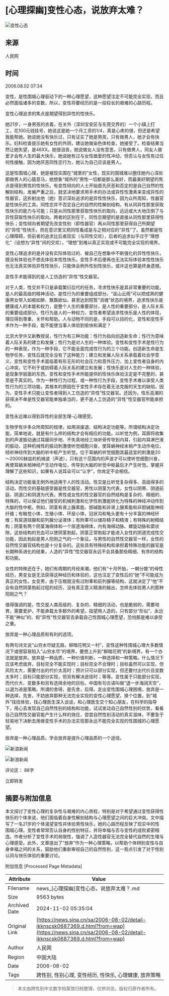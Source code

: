 # [心理探幽]变性心态，说放弃太难？

![变性心态](//tvax1.sinaimg.cn/crop.24.3.657.657.180/002uLDeXly8glmohn698dj60j60j6q3b02.jpg)

## 来源
人民网

## 时间
2006.08.02 07:34

变性，是性围城心理驱动下的一种心理愿望，这种愿望注定不可能完全实现，而且必然面临诸多的变数，所以，变性将要经历的是一段较长的艰难的心路历程。

变性心理追求的焦点是期望得到异性的性快乐。

她21岁，一身男孩的衣着，在关外（深圳宝安区与东莞交界的）一个小镇上打工，花100元钱挂号，她说这是她一个月工资的1/4，真是心疼的很，但还是希望我能帮她。她说她没有快乐过，只有证实了她是男孩，只有做男人，她才会有快乐。妇科检查提示她有女性的外阴，建议她做染色体检查，她接受了。检查结果当然让她失望，是46XX。她很沮丧，她说做女人没有意思，只有做男人，同女人做爱才会有人生的最大快乐，她说她有过与女性做爱的性冲动，但否认与女性有过任何性接触，因为她厌恶同性恋行为，她认为自己应该是男人。

这是性围城心理，她是被现实围在“城里的”女性，现实的围城难以圈住她内心深处那做男人的心猿意马，她想象“城外的”男性一切都是那么美好，而最美好期望的焦点是得到男性的性快乐。有变性倾向的人士开始首先厌恶和否定的是自己自然的性解剖结构，发展严重之后，就坚决地要求用手术的办法或异性性激素来变成异性的性器官，这折射出他（她）意识深处追求的是异性性快乐，因为众所周知，性器官是性快乐的工具。同性恋并不否定自己的自然的性解剖结构，有从同异性那里获取性快乐的能力与可能；只是从同性那里获取性快乐的取向，远远或大大地压倒了与异性获取性快乐的取向。两者的区别在于，同性恋期望的是直接从同性那里获得性快乐；变性倾向者期望先改变性别（即性器官）再从同性那里获得自己所期望的“异性”性快乐，而在意识里又把同性看成是与之相对应的“异性”了。虽然都是性心理障碍，但前者的追求比后者现实（与同性交欢），后者的追求似乎过于“理想化”（设想为“异性”间的交欢），“理想”到难以真正实现或不可能完全实现的境界。

变性心理追求的是并没有实际体验过的、被自己在想象中不断强化的异性性快乐，既没有体验也不想去体验本性性快乐。变性手术后便再也无法实际体验本性性快乐也无法真实体验异性性快乐，只能体会例外性别性快乐，或许这也算是终身遗憾。

变性手术能得到的是人工仿造的“异性”性交器官。

对于人类，性交并不只是承载繁衍后代的任务，寻求性快乐是其非常重要的功能，是人的最高级的精神活动，是性行为的重要组成部分。“巫山云雨”可以把成熟的健康男女带入如痴如醉、飘飘欲仙、甚至达到短暂“消魂”状态的境界，追求性快乐是健康成人的本能和权力，是整个人生的重要部分，是人性的重要部分，是人际关系的重要组成部分。性行为是人的一种权力，变性者希望追求性快乐是人性的体现，理应得到尊重、关怀和帮助。人与动物不同的是，手段可以目的化，变性和变性手术作为一种手段，能不能使当事人体验到愉快和满足？

北京大学许又新教授说，性行为有三种功能：性行为指向创造新生命；性行为意味着人际关系的建立和发展；性行为是对人生的一种体验。变性和变性手术是性行为的一种表现，作为一种手段，它不能全面完成性行为的三个功能。创造新生命是生物学任务，变性后就完全没有了这种能力；建立和发展人际关系承载着社会学意义，变性和变性手术面临着有形无形的社会压力和意外压力，加上变性者自身的内心冲突，它不利于或妨碍着人际关系的建立和发展；性快乐是对人生的一种体验，是现象学层面的东西，变性和变性手术所能提供的性快乐体验注定是不完整的，甚至是不真实的。作为一种性行为过程，或一种性行为手段，变性手术难以承受人类性行为的三项功能，其根本的原因在于变性手术存在着无法克服的天生的缺陷，因为，变性手术只能让变性者得到人工仿造的“异性”性交器官。还因为，性乐高潮的获得决不单是性交器官能单独承当的，更不是人工仿造的“异性”性交器官所能承担的。

变性永远难以得到异性的全部生理-心理感受。

生物学有许多众所周知的规律，如用进废退、结构决定功能等。所谓结构决定功能，简单地说，就是有什么样的结构才会有相应的功能。以听觉为例，耳廓将收集到的声波振动通过耳膜同步地、不失真地经三块听骨传导到内耳，引起内耳淋巴液的振动，这种机械性的振动刺激使听觉细胞兴奋，使耳蜗神经末梢产生动作电位，经听神经传到大脑的听中枢产生听觉。位于耳蜗的听觉细胞其最适宜的刺激是20～20000赫兹的机械波（声波），只有这个范围内的声波才可以使听觉细胞兴奋，再使耳蜗末梢神经产生动作电位，传导到大脑的听觉中枢最后才产生听觉。掌握并理解了这些知识，如果有人说耳朵可以“认字”，你肯定不会相信。

结构决定功能毫无例外地适用于人的性活动。性交是比听觉复杂得多、高级得多的活动，而性交的基础感受器是性交器官，男性以阴茎为代表，女性以阴蒂、阴道前庭、阴道口和阴道为代表。男性或女性的性交器官的自然结构是复杂的、精细的、特殊的，可以保证他们接受的机械刺激和化学性刺激能转化为特殊的神经冲动传到大脑的性中枢。例如，阴茎有肾上腺素能、胆碱能和非肾上腺素能和非胆碱能神经纤维；有触觉小体、生殖小体、环层小体，冠状沟和龟头更有十分丰富的神经纤维；有尿道球腺和前列腺分泌液体；有附睾可以储存精子和精液；有特殊的射精结构；阴茎有两个阴茎海绵体和一个尿道海绵体，内有海绵动脉、螺旋动脉和窦状隙，这些结构的充血可以使阴茎勃起，阴茎正常勃起才能进入女性的阴道完成性交功能，因此勃起是男人阳刚之气的一个象征。与男性的自然性交器官一样，女性的自然性交器官结构也是十分复杂的。这些具有特殊结构和承担着特殊功能的器官是长期种系进化的结果，人造的“异性”性交器官永远不会具备那些精细、有序的结构和功能。

女性的特殊还在于，她们有周期的月经来潮，他们有“十月怀胎，一朝分娩”的母性经历，男变女是无法获得这种经历和体验的，这也注定了变性后的“她”不可能成为真正的女性。女变男，由于压根就没有过附睾和前列腺等结构，这就决定了“他”不会有自然阴茎勃起过程的经历，没有真正意义精液的输出，怎样去体验男人的那种阳刚之气？

值得强调的是，性交是人类高级的、复杂的、精细的活动，也是脆弱的，需要培育，需要爱护，不能承载太多额外的希望。指望用人造的，只有部分“形似”、永远不能“神似”的、假“异性”性交器官去承载自己性围城心理愿望，恐怕那是难以承受之重。

放弃是一种心理品质和有利的选项。

有两句诗文说“山穷水尽疑无路，柳暗花明又一村”，变性这种性围城心理大多数情况下或很容易陷入“山穷水尽”的境界，要想上升到“柳暗花明”的新境界，有一个办法就是放弃。放弃是一种品质，一种价值判断，一种选择和一种策略。什么情况下应该考虑放弃，目标完全不能实现时；目标完全不合理时；目标虽然可以实现，但风险太大，需要付出的代价太高时；预计只可以部分实现，但还要付出代价且变数太多时；目标只能部分实现，但另有解决途径时；等等。变性属于只能部分实现，而代价大、变数多和另有选择余地的目标。中国有句古语叫做“退一步海阔天空”，以退为进是策略。所谓的舍得，是先舍，后得。走出变性围城心理困境，放弃是一种选择，先舍，不妨放弃那种无法完全实现的变性心理愿望，换个位置，到“城外”找找体验，找心理医生深入谈谈，和心理医生交个知心朋友，在科学的指导下，用心去发现自己自然性别的结构和功能，试试发动自己自然性别的优势，看看自己自然性交器官能产生什么样的效应，尝尝自然性别活动的真实滋味，不要急于轻易地下决断去用做变性手术的办法实现那永远不能完全实现的性围城的心理愿望。

放弃是一种心理品质。学会放弃是提升心理品质的一个途径。

![新浪新闻](https://n.sinaimg.cn/default/2fb77759/20151125/320X320.png)

![新浪新闻](https://n.sinaimg.cn/default/80905340/20200331/sinalogo.png)

评论区：
88字

立即转发

## 摘要与附加信息

<!-- tcd_abstract -->
本文探讨了变性心理的复杂性与艰难的内心旅程，特别是对于希望通过变性获得性快乐的个体来说，他们面临着自身性解剖结构与心理愿望之间的巨大冲突。文中描写了一名21岁的个体渴望变性并体验男性快乐，她的心路历程反映了现实中的性围城心理。变性者常常否认自身的性别特征，并将幸福与否与变性的成败紧密相连。作者分析了变性手术的局限性，强调了人造性器官无法完全替代自然的生理与心理感受。此外，文章提出了“放弃”作为一种心理策略，以帮助个体辨别变性与自身幸福之间的关系，鼓励他们重新审视自己的自然性别，这一观点引发了对于性别认同与快乐体验的重要讨论。
<!-- tcd_abstract_end -->

附加信息 [Processed Page Metadata]

| Attribute       | Value                                  |
|-----------------|----------------------------------------|
| Filename        | news_[心理探幽]变性心态，说放弃太难？.md                             |
| Size            | 9563 bytes                           |
| Archived Date   | 2024-11-02 05:35:04                             |
| Original Link   | [https://news.sina.cn/sa/2006-08-02/detail-ikknscsk0687369.d.html?from=wap](https://news.sina.cn/sa/2006-08-02/detail-ikknscsk0687369.d.html?from=wap)                       |
| Author          | 人民网                               |
| Region          | 中国大陆                               |
| Date            | 2006-08-02                                 |
| Tags            | 跨性别, 性别心理, 变性经历, 性快乐, 心理健康, 放弃策略                                 |
>
> 本文由跨性别中文数字档案馆归档整理，仅供浏览。版权归原作者所有。
>
